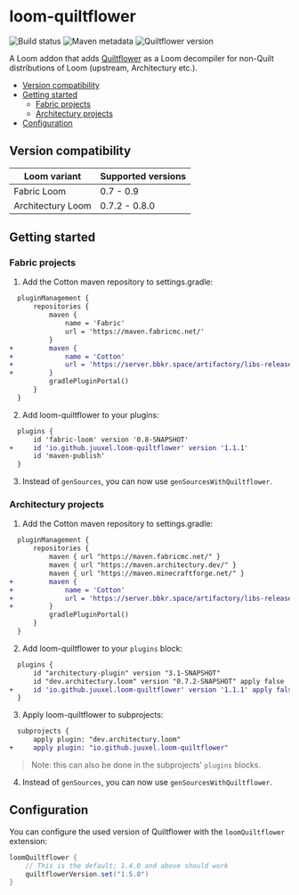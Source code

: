 # loom-quiltflower

![Build status](https://img.shields.io/github/workflow/status/Juuxel/LoomQuiltflower/Build?style=flat-square)
![Maven metadata](https://img.shields.io/maven-metadata/v/https/server.bbkr.space/artifactory/libs-release/io/github/juuxel/loom-quiltflower/maven-metadata.xml.svg?label=latest%20plugin%20version&style=flat-square&color=49bfe0)
![Quiltflower version](https://img.shields.io/maven-metadata/v/https/maven.quiltmc.org/repository/release/org/quiltmc/quiltflower/maven-metadata.xml.svg?label=latest%20quiltflower&style=flat-square&color=fc9505)

A Loom addon that adds [Quiltflower](https://github.com/QuiltMC/Quiltflower) as a Loom decompiler
for non-Quilt distributions of Loom (upstream, Architectury etc.).

- [Version compatibility](#version-compatibility)
- [Getting started](#getting-started)
  - [Fabric projects](#fabric-projects)
  - [Architectury projects](#architectury-projects)
- [Configuration](#configuration)

## Version compatibility

Loom variant      | Supported versions
------------------|-------------------
Fabric Loom       | 0.7 - 0.9
Architectury Loom | 0.7.2 - 0.8.0

## Getting started

### Fabric projects

1. Add the Cotton maven repository to settings.gradle:
```diff
  pluginManagement {
      repositories {
          maven {
              name = 'Fabric'
              url = 'https://maven.fabricmc.net/'
          }
+         maven {
+             name = 'Cotton'
+             url = 'https://server.bbkr.space/artifactory/libs-release/'
+         }          
          gradlePluginPortal()
      }
  }
```

2. Add loom-quiltflower to your plugins:
```diff
  plugins {
      id 'fabric-loom' version '0.8-SNAPSHOT'
+     id 'io.github.juuxel.loom-quiltflower' version '1.1.1'
      id 'maven-publish'
  }
```

3. Instead of `genSources`, you can now use `genSourcesWithQuiltflower`.

### Architectury projects

1. Add the Cotton maven repository to settings.gradle:
```diff
  pluginManagement {
      repositories {
          maven { url "https://maven.fabricmc.net/" }
          maven { url "https://maven.architectury.dev/" }
          maven { url "https://maven.minecraftforge.net/" }
+         maven {
+             name = 'Cotton'
+             url = 'https://server.bbkr.space/artifactory/libs-release/'
+         }
          gradlePluginPortal()
      }
  }
```

2. Add loom-quiltflower to your `plugins` block:
```diff
  plugins {
      id "architectury-plugin" version "3.1-SNAPSHOT"
      id "dev.architectury.loom" version "0.7.2-SNAPSHOT" apply false
+     id 'io.github.juuxel.loom-quiltflower' version '1.1.1' apply false
  }
```

3. Apply loom-quiltflower to subprojects:

```diff
  subprojects {
      apply plugin: "dev.architectury.loom"
+     apply plugin: "io.github.juuxel.loom-quiltflower"
```

> Note: this can also be done in the subprojects' `plugins` blocks.

4. Instead of `genSources`, you can now use `genSourcesWithQuiltflower`.

## Configuration

You can configure the used version of Quiltflower with the `loomQuiltflower` extension:

```groovy
loomQuiltflower {
    // This is the default; 1.4.0 and above should work
    quiltflowerVersion.set("1.5.0")
}
```
